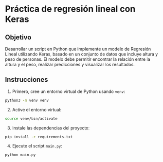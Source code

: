 # Práctica de regresión lineal con Keras

## Objetivo

Desarrollar un script en Python que implemente un modelo de Regresión Lineal utilizando
Keras, basado en un conjunto de datos que incluye altura y peso de personas. El modelo
debe permitir encontrar la relación entre la altura y el peso, realizar predicciones y visualizar
los resultados.

## Instrucciones

1. Primero, cree un entorno virtual de Python usando `venv`:

```bash
python3 -m venv venv
```

2. Active el entorno virtual:

```bash
source venv/bin/activate
```

3. Instale las dependencias del proyecto:

```bash
pip install -r requirements.txt
```

4. Ejecute el script `main.py`:

```bash
python main.py
```
